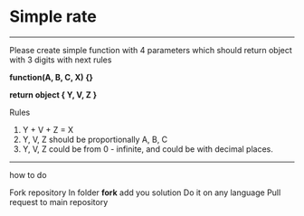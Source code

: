 
# Simple rate
------------------------------------------------------------------------

Please create simple function with 4 parameters which should return object with 3 digits with next rules

**function(A, B, C, X) {}**

**return object 
{
	Y,
	V,
	Z
}**

Rules

1. Y + V + Z = X
2. Y, V, Z should be proportionally A, B, C
3. Y, V, Z could be from 0 - infinite, and could be with decimal places.



------

how to do

Fork repository
In folder **fork** add you solution
Do it on any language
Pull request to main repository
